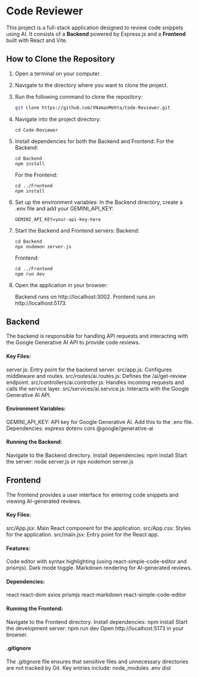 

# Code Reviewer

This project is a full-stack application designed to review code snippets using AI. It consists of a **Backend** powered by Express.js and a **Frontend** built with React and Vite.

## How to Clone the Repository

1. Open a terminal on your computer.
2. Navigate to the directory where you want to clone the project.
3. Run the following command to clone the repository:
   ```sh
   git clone https://github.com/VNamanMehta/Code-Reviewer.git
   ```
4. Navigate into the project directory:
   ```
   cd Code-Reviewer
   ```
5. Install dependencies for both the Backend and Frontend:
   For the Backend:
   ```
   cd Backend
   npm install
   ```
   For the Frontend:
   ```
   cd ../Frontend
   npm install
   ```
6. Set up the environment variables:
   In the Backend directory, create a .env file and add your GEMINI_API_KEY:
   ```
   GEMINI_API_KEY=your-api-key-here
   ```
7. Start the Backend and Frontend servers:
   Backend:
   ```
   cd Backend
   npx nodemon server.js
   ```
   Frontend:
   ```
   cd ../Frontend
   npm run dev
   ```
8. Open the application in your browser:

   Backend runs on http://localhost:3002.
   Frontend runs on http://localhost:5173.

## Backend
The backend is responsible for handling API requests and interacting with the Google Generative AI API to provide code reviews.

#### Key Files:
server.js: Entry point for the backend server.
src/app.js: Configures middleware and routes.
src/routes/ai.routes.js: Defines the /ai/get-review endpoint.
src/controllers/ai.controller.js: Handles incoming requests and calls the service layer.
src/services/ai.service.js: Interacts with the Google Generative AI API.

#### Environment Variables:
GEMINI_API_KEY: API key for Google Generative AI. Add this to the .env file.
Dependencies:
express
dotenv
cors
@google/generative-ai

#### Running the Backend:
Navigate to the Backend directory.
Install dependencies: npm install
Start the server: node server.js or npx nodemon server.js

## Frontend
The frontend provides a user interface for entering code snippets and viewing AI-generated reviews.

#### Key Files:
src/App.jsx: Main React component for the application.
src/App.css: Styles for the application.
src/main.jsx: Entry point for the React app.

#### Features:
Code editor with syntax highlighting (using react-simple-code-editor and prismjs).
Dark mode toggle.
Markdown rendering for AI-generated reviews.

#### Dependencies:
react
react-dom
axios
prismjs
react-markdown
react-simple-code-editor

#### Running the Frontend:
Navigate to the Frontend directory.
Install dependencies: npm install
Start the development server: npm run dev
Open http://localhost:5173 in your browser.

#### .gitignore
The .gitignore file ensures that sensitive files and unnecessary directories are not tracked by Git. Key entries include:
node_modules
.env
dist
